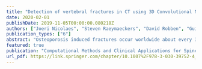 ```yaml
---
title: "Detection of vertebral fractures in CT using 3D Convolutional Neural Networks"
date: 2020-02-01
publishDate: 2019-11-05T00:00:00.080218Z
authors: ["Joeri Nicolaes", "Steven Raeymaeckers", "David Robben", "Guido Wilms", "Dirk Vandermeulen", "Cesar Libanati", "Marc Debois"]
publication_types: ["6"]
abstract: "Osteoporosis induced fractures occur worldwide about every 3 seconds. Vertebral compression fractures are early signs of the disease and considered risk predictors for secondary osteoporotic fractures. We present a detection method to opportunistically screen spine-containing CT images for the presence of these vertebral fractures. Inspired by radiology practice, existing methods are based on 2D and 2.5 D features but we present, to the best of our knowledge, the first method for detecting vertebral fractures in CT using automatically learned 3D feature maps. The presented method explicitly localizes these fractures allowing radiologists to interpret its results. We train a voxel-classification 3D Convolutional Neural Network (CNN) with a training database of 90 cases that has been semi-automatically generated using radiologist readings that are readily available in clinical practice. Our 3D method produces an Area Under the Curve (AUC) of 95% for patient-level fracture detection and an AUC of 93% for vertebra-level fracture detection in a five-fold cross-validation experiment."
featured: true
publication: "Computational Methods and Clinical Applications for Spine Imaging"
url_pdf: https://link.springer.com/chapter/10.1007%2F978-3-030-39752-4_1
---
```


